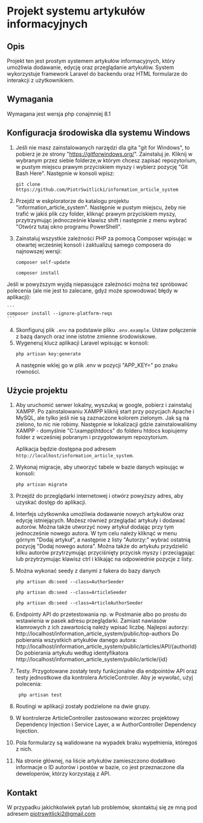 # Projekt systemu artykułów informacyjnych

## Opis
Projekt ten jest prostym systemem artykułów informacyjnych, który umożliwia dodawanie, edycję oraz przeglądanie artykułów. System wykorzystuje framework Laravel do backendu oraz HTML formularze do interakcji z użytkownikiem.

## Wymagania
Wymagana jest wersja php conajmniej 8.1

## Konfiguracja środowiska dla systemu Windows
1. Jeśli nie masz zainstalowanych narzędzi dla gita "git for Windows", to pobierz je ze strony "https://gitforwindows.org/". Zainstaluj je. Kliknij w wybranym przez siebie folderze,w którym chcesz zapisać repozytorium, w pustym miejscu prawym przyciskiem myszy i wybierz pozycję "Git Bash Here". Następnie w konsoli wpisz:
    ```
    git clone https://github.com/PiotrSwitlicki/information_article_system
    ```
2. Przejdź w eskploratorze do katalogu projektu "information_article_system". Następnie w pustym miejscu, żeby nie trafić w jakiś plik czy folder, kliknąć prawym przyciskiem myszy, przytrzymując jednocześnie klawisz shift i następnie z menu wybrać "Otwórz tutaj okno programu PowerShell".

3. Zainstaluj wszystkie zależności PHP za pomocą Composer wpisując w otwartej wcześniej konsoli i zaktualizuj samego composera do najnowszej wersji:
    ```
    composer self-update
    ```	 
    ```
    composer install 
    ```
Jeśli w powyższym wyjdą niepasujące zależności można też spróbować polecenia (ale nie jest to zalecane, gdyż może spowodować błędy w aplikacji):

    ```
    composer install --ignore-platform-reqs
    ```

4. Skonfiguruj plik `.env` na podstawie pliku `.env.example`. Ustaw połączenie z bazą danych oraz inne istotne zmienne środowiskowe.
5. Wygeneruj klucz aplikacji Laravel wpisując w konsoli:
    ```
    php artisan key:generate
    ```
   A następnie wklej go w plik .env w pozycji "APP_KEY=" po znaku równości. 

## Użycie projektu
1. Aby uruchomić serwer lokalny, wyszukaj w google, pobierz i zainstaluj XAMPP. Po zainstalowaniu XAMPP kliknij start przy pozycjach Apache i MySQL, ale tylko jeśli nie są zaznaczone kolorem zielonym. Jak są na zielono, to nic nie robimy. Następnie w lokalizacji gdzie zainstalowaliśmy XAMPP - domyślnie "C:\xampp\htdocs" do folderu htdocs kopiujemy folder z wcześniej pobranym i przygotowanym repozytorium. 

   Aplikacja będzie dostępna pod adresem `http://localhost/information_article_system`.

2. Wykonaj migracje, aby utworzyć tabele w bazie danych wpisując w konsoli:
    ```
    php artisan migrate
    ```

3. Przejdź do przeglądarki internetowej i otwórz powyższy adres, aby uzyskać dostęp do aplikacji.

4. Interfejs użytkownika umożliwia dodawanie nowych artykułów oraz edycję istniejących. Możesz również przeglądać artykuły i dodawać autorów. Można także utworzyć nowy artykuł dodając przy tym jednocześnie nowego autora. W tym celu należy kliknąć w menu górnym "Dodaj artykuł", a następnie z listy "Autorzy:" wybrać ostatnią pozycję "Dodaj nowego autora". Można także do artykułu przydzielić kilku autorów przytrzymując przyciśnięty przycisk myszy i przeciągając lub przytrzymując klawisz ctrl i klikając na odpowiednie pozycje z listy. 

5. Można wykonać seedy z danymi z fakera do bazy danych 
    ```
   php artisan db:seed --class=AuthorSeeder
    ```
    ```
   php artisan db:seed --class=ArticleSeeder
    ```
    ```
   php artisan db:seed --class=ArticleAuthorSeeder
    ```

6. Endpointy API do przetestowania np. w Postmanie albo po prostu do wstawienia w pasek adresu przeglądarki. Zamiast nawiasów klamrowych z ich zawartością należy wpisać liczbę. 
Najlepsi autorzy:
http://localhost/information_article_system/public/top-authors
Do pobierania wszystkich artykułów danego autora:
http://localhost/information_article_system/public/articles/API/{authorId}
Do pobierania artykułu według identyfikatora
http://localhost/information_article_system/public/article/{id}

7. Testy. Przygotowane zostały testy funkcjonalne dla endpointów API oraz testy jednostkowe dla kontrolera ArticleControler. Aby je wywołać, użyj polecenia:

    ```
     php artisan test
    ```
8. Routingi w aplikacji zostały podzielone na dwie grupy. 

9. W kontrolerze ArticleController zastosowano wzorzec projektowy Dependency Injection i Service Layer, a w AuthorController Dependency Injection. 

10. Pola formularzy są walidowane na wypadek braku wypełnienia, któregoś z nich. 

11. Na stronie głównej, na liście artykułów zamieszczono dodatkwo informacje o ID autorów i postów w bazie, co jest przeznaczone dla deweloperów, którzy korzystają z API. 

## Kontakt
W przypadku jakichkolwiek pytań lub problemów, skontaktuj się ze mną pod adresem piotrswitlicki2@gmail.com
